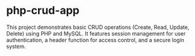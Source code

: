# php-crud-app
This project demonstrates basic CRUD operations (Create, Read, Update, Delete) using PHP and MySQL. It features session management for user authentication, a header function for access control, and a secure login system. 
